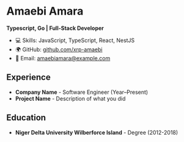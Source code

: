 # Amaebi Amara
**Typescript, Go | Full-Stack Developer**  

- 💻 Skills: JavaScript, TypeScript, React, NestJS  
- 🌍 GitHub: [github.com/xrp-amaebi](https://github.com/xrp-amaebi)  
- 📧 Email: amaebiamara@example.com  

## Experience  
- **Company Name** - Software Engineer (Year–Present)  
- **Project Name** - Description of what you did  

## Education  
- **Niger Delta University Wilberforce Island** - Degree (2012-2018)  
